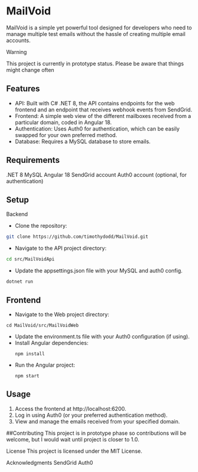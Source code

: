 

# MailVoid
MailVoid is a simple yet powerful tool designed for developers who need to manage multiple test emails without the hassle of creating multiple email accounts.

> [!WARNING]  
 This project is currently in prototype status. Please be aware that things might change often

## Features
- API: Built with C# .NET 8, the API contains endpoints for the web frontend and an endpoint that receives webhook events from SendGrid.
- Frontend: A simple web view of the different mailboxes received from a particular domain, coded in Angular 18.
- Authentication: Uses Auth0 for authentication, which can be easily swapped for your own preferred method.
- Database: Requires a MySQL database to store emails.

## Requirements
.NET 8
MySQL
Angular 18
SendGrid account
Auth0 account (optional, for authentication)

## Setup

Backend
- Clone the repository:
``` bash
git clone https://github.com/timothydodd/MailVoid.git
```

- Navigate to the API project directory:
``` bash
cd src/MailVoidApi
```

- Update the appsettings.json file with your MySQL and auth0 config.
```
dotnet run
```

## Frontend
- Navigate to the Web project directory:
```
cd MailVoid/src/MailVoidWeb
```
- Update the environment.ts file with your Auth0 configuration (if using).
- Install Angular dependencies:
  ```
  npm install
  ```
- Run the Angular project:
  ```
  npm start
  ```
  
## Usage
1. Access the frontend at http://localhost:6200.
2. Log in using Auth0 (or your preferred authentication method).
3. View and manage the emails received from your specified domain.
 
##Contributing
This project is in prototype phase so contributions will be welcome, but I would wait until project is closer to 1.0.

License
This project is licensed under the MIT License.

Acknowledgments
SendGrid
Auth0
